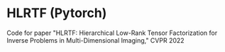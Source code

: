 # HLRTF (Pytorch)
Code for paper "HLRTF: Hierarchical Low-Rank Tensor Factorization for Inverse Problems in Multi-Dimensional Imaging," CVPR 2022
